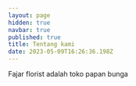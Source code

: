 ```yaml
---
layout: page
hidden: true
navbar: true
published: true
title: Tentang kami
date: 2023-05-09T16:26:36.198Z
---
```

Fajar florist adalah toko papan bunga